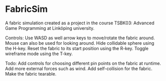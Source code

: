 # FabricSim

A fabric simulation created as a project in the course TSBK03: Advanced Game Programming at Linköping university.

Controls:
Use WASD as well arrow keys to move/rotate the fabric around. Mouse can also be used for looking around.
Hide collidable sphere using the H-key.
Reset the fabric to its start position using the R-key.
Toggle wireframe mode using the T-key.

Todo:
Add controls for choosing different pin points on the fabric at runtime.
Add more external forces such as wind.
Add self-collision for the fabric.
Make the fabric tearable.
